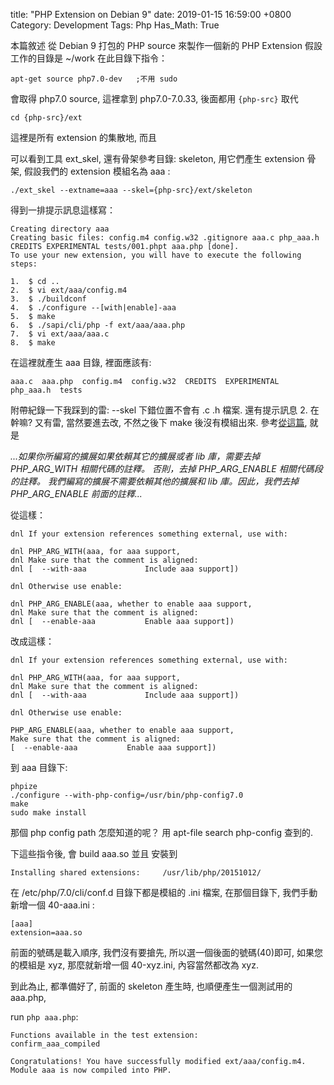 title: "PHP Extension on Debian 9"
date: 2019-01-15 16:59:00 +0800
Category: Development
Tags: Php
Has_Math: True

本篇敘述 從 Debian 9 打包的 PHP source 來製作一個新的 PHP Extension
假設工作的目錄是 ~/work 在此目錄下指令：

	apt-get source php7.0-dev   ;不用 sudo

會取得 php7.0 source, 這裡拿到 php7.0-7.0.33, 後面都用 `{php-src}` 取代

	cd {php-src}/ext

這裡是所有 extension 的集散地, 而且

<!-- more -->

可以看到工具 ext_skel, 還有骨架參考目錄: skeleton,
用它們產生 extension 骨架, 假設我們的 extension 模組名為 aaa :

	./ext_skel --extname=aaa --skel={php-src}/ext/skeleton

得到一排提示訊息這樣寫：

	Creating directory aaa
	Creating basic files: config.m4 config.w32 .gitignore aaa.c php_aaa.h CREDITS EXPERIMENTAL tests/001.phpt aaa.php [done].
	To use your new extension, you will have to execute the following steps:

	1.  $ cd ..
	2.  $ vi ext/aaa/config.m4
	3.  $ ./buildconf
	4.  $ ./configure --[with|enable]-aaa
	5.  $ make
	6.  $ ./sapi/cli/php -f ext/aaa/aaa.php
	7.  $ vi ext/aaa/aaa.c
	8.  $ make

在這裡就產生 aaa 目錄, 裡面應該有:

	aaa.c  aaa.php  config.m4  config.w32  CREDITS  EXPERIMENTAL  php_aaa.h  tests

附帶紀錄一下我踩到的雷: --skel 下錯位置不會有 .c .h  檔案.
還有提示訊息 2. 在幹嘛? 又有雷, 當然要進去改, 不然之後下 make 後沒有模組出來.
參考[從這篇](http://www.itlnmp.com/431.html), 就是

_...如果你所編寫的擴展如果依賴其它的擴展或者 lib 庫，需要去掉 PHP_ARG_WITH 相關代碼的註釋。
否則，去掉 PHP_ARG_ENABLE 相關代碼段的註釋。
我們編寫的擴展不需要依賴其他的擴展和 lib 庫。因此，我們去掉 PHP_ARG_ENABLE 前面的註釋..._

從這樣：

	dnl If your extension references something external, use with:

	dnl PHP_ARG_WITH(aaa, for aaa support,
	dnl Make sure that the comment is aligned:
	dnl [  --with-aaa             Include aaa support])

	dnl Otherwise use enable:

	dnl PHP_ARG_ENABLE(aaa, whether to enable aaa support,
	dnl Make sure that the comment is aligned:
	dnl [  --enable-aaa           Enable aaa support])

改成這樣：

	dnl If your extension references something external, use with:

	dnl PHP_ARG_WITH(aaa, for aaa support,
	dnl Make sure that the comment is aligned:
	dnl [  --with-aaa             Include aaa support])

	dnl Otherwise use enable:

	PHP_ARG_ENABLE(aaa, whether to enable aaa support,
	Make sure that the comment is aligned:
	[  --enable-aaa           Enable aaa support])

到 aaa 目錄下:

	phpize
	./configure --with-php-config=/usr/bin/php-config7.0
	make
	sudo make install

那個 php config path 怎麼知道的呢？
用 apt-file search php-config 查到的.

下這些指令後, 會 build aaa.so 並且 安裝到 

	Installing shared extensions:     /usr/lib/php/20151012/

在 /etc/php/7.0/cli/conf.d 目錄下都是模組的 .ini 檔案, 在那個目錄下, 
我們手動新增一個 40-aaa.ini :

	[aaa]
	extension=aaa.so

前面的號碼是載入順序, 我們沒有要搶先, 所以選一個後面的號碼(40)即可, 如果您的模組是 xyz,
那麼就新增一個 40-xyz.ini, 內容當然都改為 xyz.

到此為止, 都準備好了, 
前面的 skeleton 產生時, 也順便產生一個測試用的 aaa.php,

run `php aaa.php`:

	Functions available in the test extension:
	confirm_aaa_compiled
	
	Congratulations! You have successfully modified ext/aaa/config.m4. Module aaa is now compiled into PHP.
